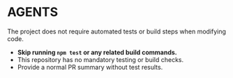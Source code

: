 # AGENTS

The project does not require automated tests or build steps when modifying code.

- **Skip running `npm test` or any related build commands.**
- This repository has no mandatory testing or build checks.
- Provide a normal PR summary without test results.
